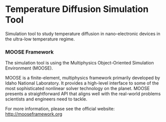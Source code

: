 # Temperature Diffusion Simulation Tool

Simulation tool to study temperature diffusion in nano-electronic devices in the ultra-low temperature regime.



### MOOSE Framework

The simulation tool is using the Multiphysics Object-Oriented Simulation Environment (MOOSE).

MOOSE is a finite-element, multiphysics framework primarily developed by Idaho National Laboratory. It provides a high-level interface to some of the most sophisticated nonlinear solver technology on the planet. MOOSE presents a straightforward API that aligns well with the real-world problems scientists and engineers need to tackle.

For more information, please see the official website: http://mooseframework.org
